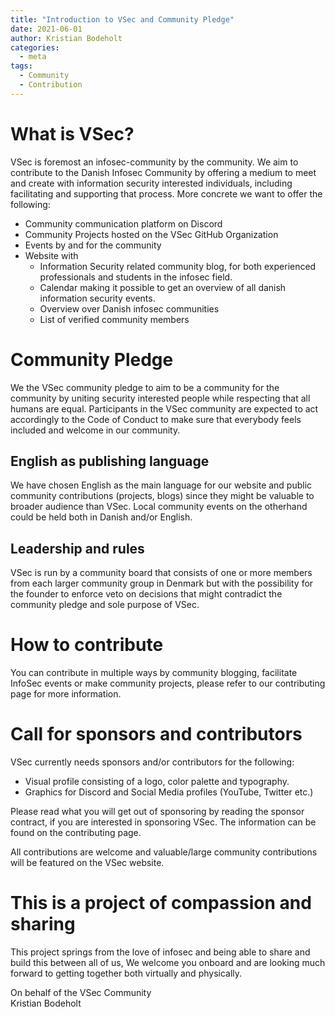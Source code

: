 ```yaml
---
title: "Introduction to VSec and Community Pledge"
date: 2021-06-01
author: Kristian Bodeholt
categories:
  - meta
tags:
  - Community
  - Contribution
---
```


# What is VSec?
VSec is foremost an infosec-community by the community. We aim to contribute to the Danish Infosec Community by offering a medium to meet and create with information security interested individuals, including facilitating and supporting that process. More concrete we want to offer the following:  


- Community communication platform on Discord
- Community Projects hosted on the VSec GitHub Organization
- Events by and for the community
- Website with
  - Information Security related community blog, for both experienced professionals and students in the infosec field.
  - Calendar making it possible to get an overview of all danish information security events.
  - Overview over Danish infosec communities
  - List of verified community members  

# Community Pledge
We the VSec community pledge to aim to be a community for the community by uniting security interested people while respecting that all humans are equal. Participants in the VSec community are expected to act accordingly to the Code of Conduct to make sure that everybody feels included and welcome in our community. 

## English as publishing language
We have chosen English as the main language for our website and public community contributions (projects, blogs) since they might be valuable to broader audience than VSec. Local community events on the otherhand could be held both in Danish and/or English.

## Leadership and rules
VSec is run by a community board that consists of one or more members from each larger community group in Denmark but with the possibility for the founder to enforce veto on decisions that might contradict the community pledge and sole purpose of VSec. 

# How to contribute
You can contribute in multiple ways by community blogging, facilitate InfoSec events or make community projects, please refer to our contributing page for more information.

# Call for sponsors and contributors
VSec currently needs sponsors and/or contributors for the following:
 - Visual profile consisting of a logo, color palette and typography.
 - Graphics for Discord and Social Media profiles (YouTube, Twitter etc.)

Please read what you will get out of sponsoring by reading the sponsor contract, if you are interested in sponsoring VSec.
The information can be found on the contributing page.

All contributions are welcome and valuable/large community contributions will be featured on the VSec website.

# This is a project of compassion and sharing
This project springs from the love of infosec and being able to share and build this between all of us, 
We welcome you onboard and are looking much forward to getting together both virtually and physically.

On behalf of the VSec Community  
Kristian Bodeholt